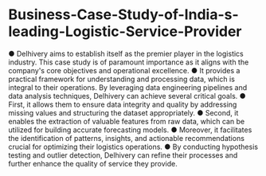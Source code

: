 # Business-Case-Study-of-India-s-leading-Logistic-Service-Provider

● Delhivery aims to establish itself as the premier player in the logistics industry. This case study is of paramount importance as it aligns with the company's core objectives and operational excellence.
● It provides a practical framework for understanding and processing data, which is integral to their operations. By leveraging data engineering pipelines and data analysis techniques, Delhivery can achieve several critical goals.
● First, it allows them to ensure data integrity and quality by addressing missing values
and structuring the dataset appropriately.
● Second, it enables the extraction of valuable features from raw data, which can be
utilized for building accurate forecasting models.
● Moreover, it facilitates the identification of patterns, insights, and actionable
recommendations crucial for optimizing their logistics operations.
● By conducting hypothesis testing and outlier detection, Delhivery can refine their
processes and further enhance the quality of service they provide.

